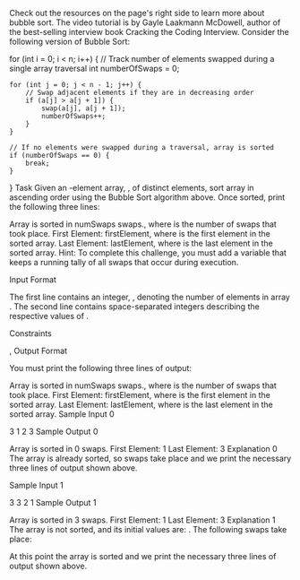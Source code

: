 Check out the resources on the page's right side to learn more about bubble sort. The video tutorial is by Gayle Laakmann McDowell, author of the best-selling interview book Cracking the Coding Interview.
Consider the following version of Bubble Sort:

for (int i = 0; i < n; i++) {
    // Track number of elements swapped during a single array traversal
    int numberOfSwaps = 0;
    
    for (int j = 0; j < n - 1; j++) {
        // Swap adjacent elements if they are in decreasing order
        if (a[j] > a[j + 1]) {
            swap(a[j], a[j + 1]);
            numberOfSwaps++;
        }
    }
    
    // If no elements were swapped during a traversal, array is sorted
    if (numberOfSwaps == 0) {
        break;
    }
}
Task 
Given an -element array, , of distinct elements, sort array  in ascending order using the Bubble Sort algorithm above. Once sorted, print the following three lines:

Array is sorted in numSwaps swaps., where  is the number of swaps that took place.
First Element: firstElement, where  is the first element in the sorted array.
Last Element: lastElement, where  is the last element in the sorted array.
Hint: To complete this challenge, you must add a variable that keeps a running tally of all swaps that occur during execution.

Input Format

The first line contains an integer, , denoting the number of elements in array . 
The second line contains  space-separated integers describing the respective values of .

Constraints

, 
Output Format

You must print the following three lines of output:

Array is sorted in numSwaps swaps., where  is the number of swaps that took place.
First Element: firstElement, where  is the first element in the sorted array.
Last Element: lastElement, where  is the last element in the sorted array.
Sample Input 0

3
1 2 3
Sample Output 0

Array is sorted in 0 swaps.
First Element: 1
Last Element: 3
Explanation 0 
The array is already sorted, so  swaps take place and we print the necessary three lines of output shown above.

Sample Input 1

3
3 2 1
Sample Output 1

Array is sorted in 3 swaps.
First Element: 1
Last Element: 3
Explanation 1 
The array is not sorted, and its initial values are: . The following  swaps take place:

At this point the array is sorted and we print the necessary three lines of output shown above.
